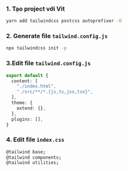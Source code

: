 ### 1. Tạo project với Vit
```bash
yarn add tailwindcss postcss autoprefixer -D
```
### 2. Generate file `tailwind.config.js`
```bash
npx tailwindcss init -p
```
### 3.Edit file `tailwind.config.js`
```ts
export default {
  content: [
    "./index.html",
    "./src/**/*.{js,ts,jsx,tsx}",
  ],
  theme: {
    extend: {},
  },
  plugins: [],
}
```
### 4. Edit file `index.css`
```bash
@tailwind base;
@tailwind components;
@tailwind utilities;
```